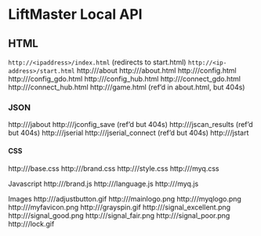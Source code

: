 # LiftMaster Local API

## HTML
`http://<ipaddress>/index.html` (redirects to start.html)
`http://<ip-address>/start.html`
http://<ip-address>/about
http://<ip-address>/about.html
http://<ip-address>/config.html
http://<ip-address>/config_gdo.html
http://<ip-address>/config_hub.html
http://<ip-address>/connect_gdo.html
http://<ip-address>/connect_hub.html
http://<ip-address>/game.html (ref’d in about.html, but 404s)

### JSON
http://<ip-address>/jabout
http://<ip-address>/jconfig_save (ref’d but 404s)
http://<ip-address>/jscan_results (ref’d but 404s)
http://<ip-address>/jserial
http://<ip-address>/jserial_connect (ref’d but 404s)
http://<ip-address>/jstart

#### CSS
http://<ip-address>/base.css
http://<ip-address>/brand.css
http://<ip-address>/style.css
http://<ip-address>/myq.css

Javascript
http://<ip-address>/brand.js
http://<ip-address>/language.js
http://<ip-address>/myq.js

Images
http://<ip-address>/adjustbutton.gif
http://<ip-address>/mainlogo.png
http://<ip-address>/myqlogo.png
http://<ip-address>/myfavicon.png
http://<ip-address>/grayspin.gif
http://<ip-address>/signal_excellent.png
http://<ip-address>/signal_good.png
http://<ip-address>/signal_fair.png
http://<ip-address>/signal_poor.png
http://<ip-address>/lock.gif